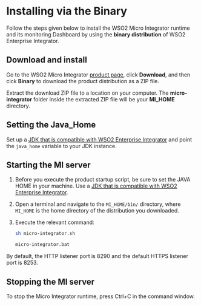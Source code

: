 # Installing via the Binary

Follow the steps given below to install the WSO2 Micro Integrator runtime and its monitoring Dashboard by using the <b>binary distribution</b> of WSO2 Enterprise Integrator.

## Download and install

Go to the WSO2 Micro Integrator [product page](https://wso2.com/integration/#), click **Download**, and then cick **Binary** to download the product distribution as a ZIP file.

Extract the download ZIP file to a location on your computer. The <b>micro-integrator</b> folder inside the extracted ZIP file will be your <b>MI_HOME</b> directory.

## Setting the Java_Home

Set up a [JDK that is compatible with WSO2 Enterprise Integrator](https://docs.wso2.com/display/compatibility/Tested+Operating+Systems+and+JDKs) and point the `java_home` variable to your JDK instance.

## Starting the MI server

1.  Before you execute the product startup script, be sure to set the
    JAVA HOME in your machine. Use a [JDK that is compatible with WSO2 Enterprise Integrator](https://docs.wso2.com/display/compatibility/Tested+Operating+Systems+and+JDKs).
2.  Open a terminal and navigate to the `MI_HOME/bin/` directory, where `MI_HOME` is the home directory of the distribution you downloaded.
3.  Execute the relevant command:

    ```bash tab='On MacOS/Linux/CentOS'
    sh micro-integrator.sh
    ```
    
    ```bash tab='On Windows'
    micro-integrator.bat
    ```
      
By default, the HTTP listener port is 8290 and the default HTTPS listener port is 8253.

## Stopping the MI server

To stop the Micro Integrator runtime, press Ctrl+C in the command window.
